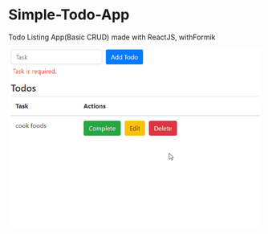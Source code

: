 # Simple-Todo-App

Todo Listing App(Basic CRUD) made with ReactJS, withFormik

![todoList](./public/todo.gif)
